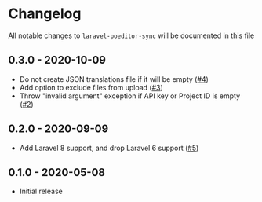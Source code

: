 # Changelog

All notable changes to `laravel-poeditor-sync` will be documented in this file

## 0.3.0 - 2020-10-09

 - Do not create JSON translations file if it will be empty ([#4](https://github.com/nextapps-be/laravel-poeditor-sync/pull/4))
 - Add option to exclude files from upload ([#3](https://github.com/nextapps-be/laravel-poeditor-sync/pull/3))
 - Throw "invalid argument" exception if API key or Project ID is empty ([#2](https://github.com/nextapps-be/laravel-poeditor-sync/pull/2))

## 0.2.0 - 2020-09-09

- Add Laravel 8 support, and drop Laravel 6 support ([#5](https://github.com/nextapps-be/laravel-poeditor-sync/pull/5))

## 0.1.0 - 2020-05-08

- Initial release
